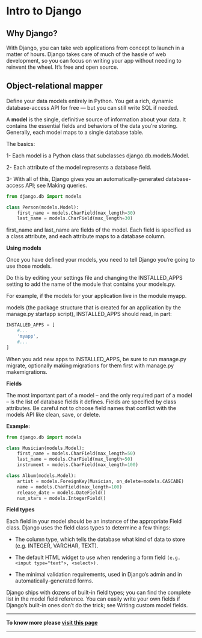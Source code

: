 # **Intro to Django**

## **Why Django?**

With Django, you can take web applications from concept to launch in a matter of hours. Django takes care of much of the hassle of web development, so you can focus on writing your app without needing to reinvent the wheel. It’s free and open source.

## **Object-relational mapper**

Deﬁne your data models entirely in Python. You get a rich, dynamic database-access API for free — but you can still write SQL if needed.


A **model** is the single, definitive source of information about your data. It contains the essential fields and behaviors of the data you’re storing. Generally, each model maps to a single database table.

The basics:

1- Each model is a Python class that subclasses django.db.models.Model.

2- Each attribute of the model represents a database field.

3- With all of this, Django gives you an automatically-generated database-access API; see Making queries.

```py
from django.db import models

class Person(models.Model):
    first_name = models.CharField(max_length=30)
    last_name = models.CharField(max_length=30)
```

first_name and last_name are fields of the model. Each field is specified as a class attribute, and each attribute maps to a database column.

**Using models**

Once you have defined your models, you need to tell Django you’re going to use those models. 

Do this by editing your settings file and changing the INSTALLED_APPS setting to add the name of the module that contains your models.py.

For example, if the models for your application live in the module myapp.

models (the package structure that is created for an application by the manage.py startapp script), INSTALLED_APPS should read, in part:

```py
INSTALLED_APPS = [
    #...
    'myapp',
    #...
]
```

When you add new apps to INSTALLED_APPS, be sure to run manage.py migrate, optionally making migrations for them first with manage.py makemigrations.

**Fields**

The most important part of a model – and the only required part of a model – is the list of database fields it defines. Fields are specified by class attributes. Be careful not to choose field names that conflict with the models API like clean, save, or delete.

**Example:**

```py
from django.db import models

class Musician(models.Model):
    first_name = models.CharField(max_length=50)
    last_name = models.CharField(max_length=50)
    instrument = models.CharField(max_length=100)

class Album(models.Model):
    artist = models.ForeignKey(Musician, on_delete=models.CASCADE)
    name = models.CharField(max_length=100)
    release_date = models.DateField()
    num_stars = models.IntegerField()
```


**Field types**

Each field in your model should be an instance of the appropriate Field class. Django uses the field class types to determine a few things:

-   The column type, which tells the database what kind of data to store (e.g. INTEGER, VARCHAR, TEXT).

-   The default HTML widget to use when rendering a form field ```(e.g.<input type="text">, <select>).```

-   The minimal validation requirements, used in Django’s admin and in automatically-generated forms.

Django ships with dozens of built-in field types; you can find the complete list in the model field reference. You can easily write your own fields if Django’s built-in ones don’t do the trick; see Writing custom model fields.

***

**To know more please [visit this page](https://www.djangoproject.com/start/)**

***

